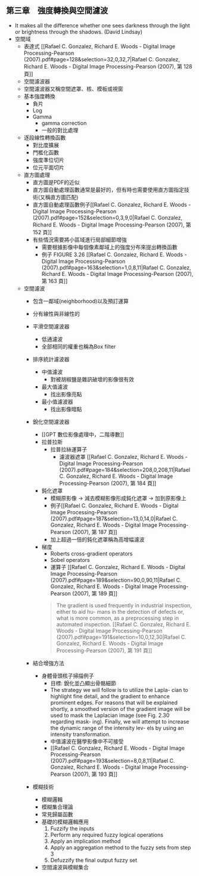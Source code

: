 ## 第三章　強度轉換與空間濾波
- It makes all the difference whether one sees darkness through the light or brightness through the shadows. (David Lindsay)
- 空間域
	- 表達式 [[Rafael C. Gonzalez, Richard E. Woods - Digital Image Processing-Pearson (2007).pdf#page=128&selection=32,0,32,7|Rafael C. Gonzalez, Richard E. Woods - Digital Image Processing-Pearson (2007), 第 128 頁]]
	- 空間濾波器
	- 空間濾波器又稱空間遮罩、核、模板或視窗
	- 基本強度轉換
		- 負片
		- Log
		- Gamma
			- gamma correction
			- 一般的對比處理
	- 逐段線性轉換函數
		- 對比度擴展
		- 門檻化函數
		- 強度準位切片
		- 位元平面切片
	- 直方圖處理
		- 直方圖是PDF的近似
		- 直方圖自動處理函數通常是最好的，但有時也需要使用直方圖指定技術(又稱直方圖匹配)
		- 直方圖自動處理函數例子[[Rafael C. Gonzalez, Richard E. Woods - Digital Image Processing-Pearson (2007).pdf#page=152&selection=0,3,9,0|Rafael C. Gonzalez, Richard E. Woods - Digital Image Processing-Pearson (2007), 第 152 頁]]
		- 有些情況需要將小區域進行局部細節增強
			- 需要根據影像中每個像素鄰域上的強度分布來提出轉換函數
			- 例子 FIGURE 3.26 [[Rafael C. Gonzalez, Richard E. Woods - Digital Image Processing-Pearson (2007).pdf#page=163&selection=1,0,8,11|Rafael C. Gonzalez, Richard E. Woods - Digital Image Processing-Pearson (2007), 第 163 頁]]
	- 空間濾波
		- 包含一鄰域(neighborhood)以及預訂運算
		- 分有線性與非線性的
		- 平滑空間濾波器
			- 低通濾波
			- 全部相同的權重也稱為Box filter
		- 排序統計濾波器
			- 中值濾波
				- 對被胡椒鹽是雜訊破壞的影像很有效
			- 最大值濾波
				- 找出影像亮點
			- 最小值濾波器
				- 找出影像暗點
		- 銳化空間濾波器
			- [[GPT 數位影像處理中，二階導數]]
			- 拉普拉斯
				- 拉普拉絲運算子
					- 濾波器遮罩 [[Rafael C. Gonzalez, Richard E. Woods - Digital Image Processing-Pearson (2007).pdf#page=184&selection=208,0,208,11|Rafael C. Gonzalez, Richard E. Woods - Digital Image Processing-Pearson (2007), 第 184 頁]]
			- 鈍化遮罩
				- 模糊原影像 -> 減去模糊影像形成鈍化遮罩 -> 加到原影像上
				- 例子[[Rafael C. Gonzalez, Richard E. Woods - Digital Image Processing-Pearson (2007).pdf#page=187&selection=13,0,14,0|Rafael C. Gonzalez, Richard E. Woods - Digital Image Processing-Pearson (2007), 第 187 頁]]
				- 加上超過一倍的鈍化遮罩稱為高增幅濾波
			- 梯度
				- Roberts cross-gradient operators
				- Sobel operators
				- 運算子 [[Rafael C. Gonzalez, Richard E. Woods - Digital Image Processing-Pearson (2007).pdf#page=189&selection=90,0,90,11|Rafael C. Gonzalez, Richard E. Woods - Digital Image Processing-Pearson (2007), 第 189 頁]]
				> The gradient is used frequently in industrial inspection, either to aid hu- mans in the detection of defects or, what is more common, as a preprocessing step in automated inspection. [[Rafael C. Gonzalez, Richard E. Woods - Digital Image Processing-Pearson (2007).pdf#page=191&selection=10,0,12,30|Rafael C. Gonzalez, Richard E. Woods - Digital Image Processing-Pearson (2007), 第 191 頁]]
			
		- 結合增強方法
			- 身體骨頭核子掃描例子
				- 目標: 銳化並凸顯出骨骼細節
				- The strategy we will follow is to utilize the Lapla- cian to highlight fine detail, and the gradient to enhance prominent edges. For reasons that will be explained shortly, a smoothed version of the gradient image will be used to mask the Laplacian image (see Fig. 2.30 regarding mask- ing). Finally, we will attempt to increase the dynamic range of the intensity lev- els by using an intensity transformation.
				- 中值濾波在醫學影像中不可接受
				- [[Rafael C. Gonzalez, Richard E. Woods - Digital Image Processing-Pearson (2007).pdf#page=193&selection=8,0,8,11|Rafael C. Gonzalez, Richard E. Woods - Digital Image Processing-Pearson (2007), 第 193 頁]]
		- 模糊技術
			- 模糊邏輯
			- 模糊集合理論
			- 常見歸屬函數
			- 基礎的模糊邏輯應用
				1. Fuzzify the inputs
				2. Perform any required fuzzy logical operations
				3. Apply an implication method
				4. Apply an aggregation method to the fuzzy sets from step 3
				5. Defuzzify the final output fuzzy set
			- 空間濾波與模糊集合